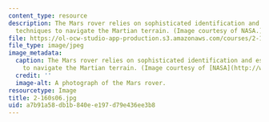 ```yaml
---
content_type: resource
description: The Mars rover relies on sophisticated identification and estimation
  techniques to navigate the Martian terrain. (Image courtesy of NASA.)
file: https://ol-ocw-studio-app-production.s3.amazonaws.com/courses/2-160-identification-estimation-and-learning-spring-2006/a7b91a58db1b840ee197d79e436ee3b8_2-160s06.jpg
file_type: image/jpeg
image_metadata:
  caption: The Mars rover relies on sophisticated identification and estimation techniques
    to navigate the Martian terrain. (Image courtesy of [NASA](http://www.nasa.gov/).)
  credit: ''
  image-alt: A photograph of the Mars rover.
resourcetype: Image
title: 2-160s06.jpg
uid: a7b91a58-db1b-840e-e197-d79e436ee3b8
---
```

